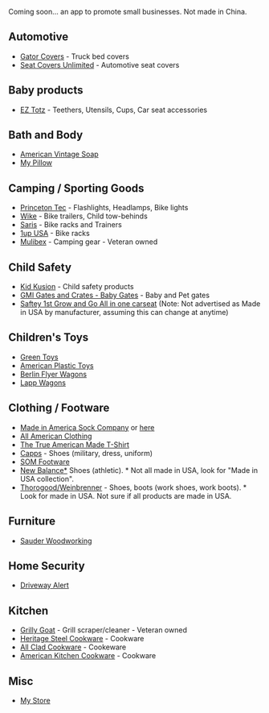 Coming soon... an app to promote small businesses.  Not made in China.

## Automotive
  - [Gator Covers](https://gatorcovers.com/about) - Truck bed covers
  - [Seat Covers Unlimited](https://seatcoversunlimited.com) - Automotive seat covers

## Baby products
  - [EZ Totz](https://eztotz.com/) - Teethers, Utensils, Cups, Car seat accessories

## Bath and Body
  - [American Vintage Soap](https://avsoapco.com)
  - [My Pillow](https://www.mypillow.com)

## Camping / Sporting Goods
  - [Princeton Tec](https://princetontec.com) - Flashlights, Headlamps, Bike lights
  - [Wike](https://wicycle.com/products/bike-trailers/junior-bicycle-trailer) - Bike trailers, Child tow-behinds
  - [Saris](https://www.saris.com) - Bike racks and Trainers
  - [1up USA](https://www.1up-usa.com) - Bike racks
  - [Mulibex](https://mulibex.com) - Camping gear - Veteran owned

## Child Safety
  - [Kid Kusion](https://www.kidkusion.com) - Child safety products
  - [GMI Gates and Crates - Baby Gates](https://www.gmigates.com/baby-gates) - Baby and Pet gates
  - [Saftey 1st Grow and Go All in one carseat](https://www.safety1st.com/grow-and-go) (Note: Not advertised as Made in USA by manufacturer, assuming this can change at anytime)
 
## Children's Toys
  - [Green Toys](https://www.greentoys.com)
  - [American Plastic Toys](https://americanplastictoys.com)
  - [Berlin Flyer Wagons](https://premierwagons.com)
  - [Lapp Wagons](https://lappwagons.com/product/wagon-sun-top/)

## Clothing / Footware
  - [Made in America Sock Company](https://madeinamericasockcompany.com) or [here](https://www.mypillow.com/made-in-america-socks.html)
  - [All American Clothing](https://www.allamericanclothing.com)
  - [The True American Made T-Shirt](https://www.mypillow.com/the-true-american-made-t-shirt.html)
  - [Capps](https://uniform.usmadeshoes.com) - Shoes (military, dress, uniform)
  - [SOM Footware](https://www.somfootwear.com)
  - [New Balance*](https://www.newbalance.com/made-in-the-usa/?searchSource=american%20Made) Shoes (athletic). * Not all made in USA, look for "Made in USA collection".
  - [Thorogood/Weinbrenner](https://www.thorogoodusa.com/made-in-the-usa-boots) - Shoes, boots (work shoes, work boots).  * Look for made in USA. Not sure if all products are made in USA.

## Furniture
  - [Sauder Woodworking](https://www.sauder.com)

## Home Security
  - [Driveway Alert](https://drivewayalert.com)

## Kitchen
  - [Grilly Goat](https://grillygoat.godaddysites.com) - Grill scraper/cleaner - Veteran owned
  - [Heritage Steel Cookware](https://heritagesteel.us) - Cookware
  - [All Clad Cookware](https://all-clad.com) - Cookeware
  - [American Kitchen Cookware](https://americankitchencookware.com) - Cookware

## Misc
- [My Store](https://www.mystore.com)

